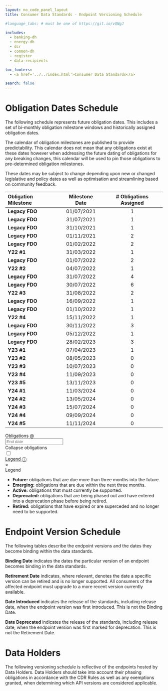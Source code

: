 ```yaml
---
layout: no_code_panel_layout
title: Consumer Data Standards - Endpoint Versioning Schedule

#language_tabs: # must be one of https://git.io/vQNgJ

includes:
  - banking-dh
  - energy-dh
  - dcr
  - common-dh
  - register
  - data-recipients

toc_footers:
  - <a href='../../index.html'>Consumer Data Standards</a>

search: false
---
```


# Obligation Dates Schedule
The following schedule represents future obligation dates. This includes a set of bi-monthly obligation milestone windows and historically assigned obligation dates.

The calendar of obligation milestones are published to provide predictability. This calendar does not mean that any obligations exist at these dates however when addressing the future dating of obligations for any breaking changes, this calendar will be used to pin those obligations to pre-determined obligation milestones.

These dates may be subject to change depending upon new or changed legislative and policy dates as well as optimisation and streamlining based on community feedback.

| Obligation Milestone | Milestone Date | # Obligations Assigned |
| :------------------- | :------------: | :--------------------: |
| **Legacy FDO** | 01/07/2021 | 1 |
| **Legacy FDO** | 31/07/2021 | 1 |
| **Legacy FDO** | 31/10/2021 | 1 |
| **Legacy FDO** | 01/11/2021 | 2 |
| **Legacy FDO** | 01/02/2022 | 2 |
| **Y22 #1** | 31/03/2022 | 1 |
| **Legacy FDO** | 01/07/2022 | 2 |
| **Y22 #2** | 04/07/2022 | 1 |
| **Legacy FDO** | 31/07/2022 | 4 |
| **Legacy FDO** | 30/07/2022 | 6 |
| **Y22 #3** | 31/08/2022 | 2 |
| **Legacy FDO** | 16/09/2022 | 1 |
| **Legacy FDO** | 01/10/2022 | 1 |
| **Y22 #4** | 15/11/2022 | 1 |
| **Legacy FDO** | 30/11/2022 | 3 |
| **Legacy FDO** | 05/12/2022 | 1 |
| **Legacy FDO** | 28/02/2023 | 3 |
| **Y23 #1** | 07/04/2023 | 1 |
| **Y23 #2** | 08/05/2023 | 0 |
| **Y23 #3** | 10/07/2023 | 0 |
| **Y23 #4** | 11/09/2023 | 0 |
| **Y23 #5** | 13/11/2023 | 0 |
| **Y24 #1** | 11/03/2024 | 0 |
| **Y24 #2** | 13/05/2024 | 0 |
| **Y24 #3** | 15/07/2024 | 0 |
| **Y24 #4** | 09/09/2024 | 0 |
| **Y24 #5** | 11/11/2024 | 0 |

<div id="date-picker">
  <div class="input-group">
    <div class="input-group-prepend">
      <span class="input-group-text">Obligations @</span>
    </div>
    <input type="text" id="end-date" placeholder="End date" aria-label="End date" class="form-control end-date date-picker-input">
    <div class="collapse-obligations-toggle">
      <div class="toggle-title">Collapse obligations</div>
        <!-- Rounded switch -->
      <label class="switch">
        <input type="checkbox">
        <span class="slider round"></span>
      </label>
    </div>
    <div class="legend-title"><a href="#legend">Legend &#9432;</a></div>
  </div>
  <span class="cancel hide">×</span>
</div>
<div class="lightbox" id="legend"><a href="#" class="defocus"></a>
  <div class="legend">
      <div class="legend-title">Legend</div>
      <ul>
        <li><span class="legend-future-obligations"></span> <b>Future:</b> obligations that are due more than three months into the future.</li>
        <li><span class="legend-emerging-obligations"></span> <b>Emerging:</b> obligations that are due within the next three months.</li>
        <li><span class="legend-active-obligations"></span> <b>Active:</b> obligations that must currently be supported.</li>
        <li><span class="legend-deprecated-obligations"></span> <b>Deprecated:</b> obligations that are being phased out and have entered into a deprecation phase before being retired.</li>
        <li><span class="legend-retired-obligations"></span> <b>Retired:</b> obligations that have expired or are superceded and no longer need to be supported.</li>
      </ul>
  </div>
</div>

# Endpoint Version Schedule

The following tables describe the endpoint versions and the dates they become binding within the data standards.

**Binding Date** indicates the dates the particular version of an endpoint becomes binding in the data standards.

**Retirement Date** indicates, where relevant, denotes the date a specific version can be retired and is no longer supported. All consumers of the affected endpoint must upgrade to a more recent version currently available.

**Date Introduced** indicates the release of the standards, including release date, when the endpoint version was first introduced. This is not the Binding Date.

**Date Deprecated** indicates the release of the standards, including release date, when the endpoint version was first marked for deprecation. This is not the Retirement Date.

# Data Holders
The following versioning schedule is reflective of the endpoints hosted by Data Holders. Data Holders should take into account their phasing obligations in accordance with the CDR Rules as well as any exemptions granted, when determining which API versions are considered applicable.
